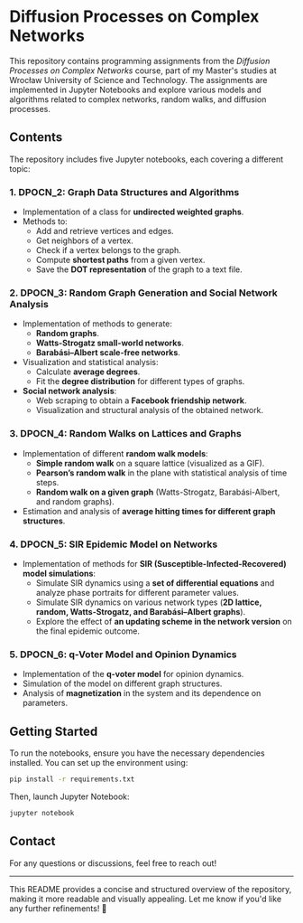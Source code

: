 # Diffusion Processes on Complex Networks

This repository contains programming assignments from the *Diffusion Processes on Complex Networks* course, part of my Master's studies at Wrocław University of Science and Technology. The assignments are implemented in Jupyter Notebooks and explore various models and algorithms related to complex networks, random walks, and diffusion processes.

## Contents

The repository includes five Jupyter notebooks, each covering a different topic:

### 1. **DPOCN_2: Graph Data Structures and Algorithms**
- Implementation of a class for **undirected weighted graphs**.
- Methods to:
  - Add and retrieve vertices and edges.
  - Get neighbors of a vertex.
  - Check if a vertex belongs to the graph.
  - Compute **shortest paths** from a given vertex.
  - Save the **DOT representation** of the graph to a text file.

### 2. **DPOCN_3: Random Graph Generation and Social Network Analysis**
- Implementation of methods to generate:
  - **Random graphs**.
  - **Watts-Strogatz small-world networks**.
  - **Barabási–Albert scale-free networks**.
- Visualization and statistical analysis:
  - Calculate **average degrees**.
  - Fit the **degree distribution** for different types of graphs.
- **Social network analysis**:
  - Web scraping to obtain a **Facebook friendship network**.
  - Visualization and structural analysis of the obtained network.

### 3. **DPOCN_4: Random Walks on Lattices and Graphs**
- Implementation of different **random walk models**:
  - **Simple random walk** on a square lattice (visualized as a GIF).
  - **Pearson’s random walk** in the plane with statistical analysis of time steps.
  - **Random walk on a given graph** (Watts-Strogatz, Barabási-Albert, and random graphs).
- Estimation and analysis of **average hitting times for different graph structures**.

### 4. **DPOCN_5: SIR Epidemic Model on Networks**
- Implementation of methods for **SIR (Susceptible-Infected-Recovered) model simulations**:
  - Simulate SIR dynamics using a **set of differential equations** and analyze phase portraits for different parameter values.
  - Simulate SIR dynamics on various network types (**2D lattice, random, Watts-Strogatz, and Barabási–Albert graphs**).
  - Explore the effect of **an updating scheme in the network version** on the final epidemic outcome.

### 5. **DPOCN_6: q-Voter Model and Opinion Dynamics**
- Implementation of the **q-voter model** for opinion dynamics.
- Simulation of the model on different graph structures.
- Analysis of **magnetization** in the system and its dependence on parameters.

## Getting Started
To run the notebooks, ensure you have the necessary dependencies installed. You can set up the environment using:
```bash
pip install -r requirements.txt
```
Then, launch Jupyter Notebook:
```bash
jupyter notebook
```

## Contact
For any questions or discussions, feel free to reach out!

---
This README provides a concise and structured overview of the repository, making it more readable and visually appealing. Let me know if you'd like any further refinements! 🚀

